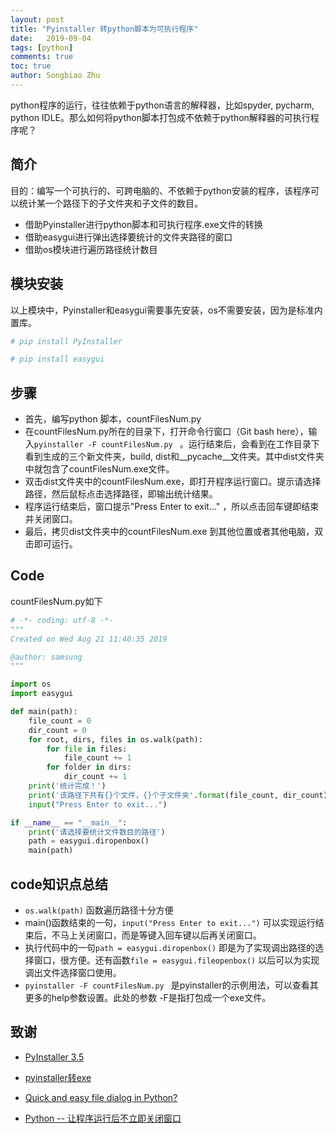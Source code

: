 ```yaml
---
layout: post
title: "Pyinstaller 转python脚本为可执行程序"
date:   2019-09-04
tags: [python]
comments: true
toc: true
author: Songbiao Zhu
---
```


python程序的运行，往往依赖于python语言的解释器，比如spyder, pycharm, python IDLE。那么如何将python脚本打包成不依赖于python解释器的可执行程序呢？



<!-- more -->

## 简介

目的：编写一个可执行的、可跨电脑的、不依赖于python安装的程序，该程序可以统计某一个路径下的子文件夹和子文件的数目。

* 借助Pyinstaller进行python脚本和可执行程序.exe文件的转换
* 借助easygui进行弹出选择要统计的文件夹路径的窗口
* 借助os模块进行遍历路径统计数目

## 模块安装

以上模块中，Pyinstaller和easygui需要事先安装，os不需要安装，因为是标准内置库。

```python
# pip install PyInstaller

# pip install easygui
```



## 步骤

* 首先，编写python 脚本，countFilesNum.py
* 在countFilesNum.py所在的目录下，打开命令行窗口（Git bash here），输入`pyinstaller -F countFilesNum.py ` 。运行结束后，会看到在工作目录下看到生成的三个新文件夹，build, dist和__pycache__文件夹。其中dist文件夹中就包含了countFilesNum.exe文件。
* 双击dist文件夹中的countFilesNum.exe，即打开程序运行窗口。提示请选择路径，然后鼠标点击选择路径，即输出统计结果。
* 程序运行结束后，窗口提示"Press Enter to exit..." ，所以点击回车键即结束并关闭窗口。
* 最后，拷贝dist文件夹中的countFilesNum.exe 到其他位置或者其他电脑，双击即可运行。

## Code

countFilesNum.py如下

```python
# -*- coding: utf-8 -*-
"""
Created on Wed Aug 21 11:40:35 2019

@author: samsung
"""

import os
import easygui

def main(path):
    file_count = 0
    dir_count = 0
    for root, dirs, files in os.walk(path):
        for file in files:
            file_count += 1
        for folder in dirs:
            dir_count += 1
    print('统计完成！')
    print('该路径下共有{}个文件，{}个子文件夹'.format(file_count, dir_count))
    input("Press Enter to exit...")

if __name__ == "__main__":
    print('请选择要统计文件数目的路径')
    path = easygui.diropenbox()
    main(path)
```

## code知识点总结

* `os.walk(path)` 函数遍历路径十分方便
* main()函数结束的一句，`input("Press Enter to exit...")` 可以实现运行结束后，不马上关闭窗口，而是等键入回车键以后再关闭窗口。
* 执行代码中的一句`path = easygui.diropenbox()` 即是为了实现调出路径的选择窗口，很方便。还有函数`file = easygui.fileopenbox()` 以后可以为实现调出文件选择窗口使用。
* `pyinstaller -F countFilesNum.py ` 是pyinstaller的示例用法，可以查看其更多的help参数设置。此处的参数 -F是指打包成一个exe文件。

## 致谢

* [ PyInstaller 3.5 ](https://pypi.org/project/PyInstaller/)

* [pyinstaller转exe](https://blog.csdn.net/solarnanocar/article/details/82077484)

* [Quick and easy file dialog in Python?](https://stackoverflow.com/questions/9319317/quick-and-easy-file-dialog-in-python)

* [Python -- 让程序运行后不立即关闭窗口](https://www.cnblogs.com/Joseph-AMI/p/4712988.html)






